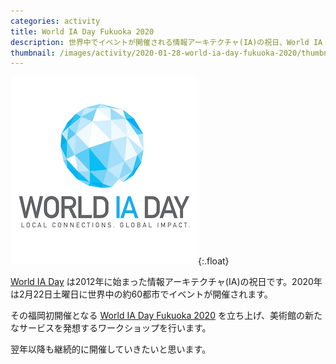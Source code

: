 ```yaml
---
categories: activity
title: World IA Day Fukuoka 2020
description: 世界中でイベントが開催される情報アーキテクチャ(IA)の祝日、World IA Dayの福岡版を立ち上げました。
thumbnail: /images/activity/2020-01-28-world-ia-day-fukuoka-2020/thumbnail.png
---
```


![World IA Day 2020 のロゴ](/images/activity/2020-01-28-world-ia-day-fukuoka-2020/thumbnail.png){:.float}

[World IA Day](https://www.worldiaday.org/) は2012年に始まった情報アーキテクチャ(IA)の祝日です。2020年は2月22日土曜日に世界中の約60都市でイベントが開催されます。

その福岡初開催となる [World IA Day Fukuoka 2020](https://www.worldiaday.org/events/fukuoka/2020) を立ち上げ、美術館の新たなサービスを発想するワークショップを行います。

翌年以降も継続的に開催していきたいと思います。
